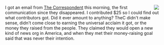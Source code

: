 <img src="http://scripting.com/images/2020/06/12/neo.png" border="0" align="right">I got an email from <a href="https://duckduckgo.com/?q=%22the+correspondent%22+site%3Ascripting.com&t=hk&ia=web">The Correspondent</a> this morning, the first communication since they disappeared. I contributed $25 so I could find out what contributors got. Did it ever amount to anything? TheC didn't make sense, didn't come close to earning the universal acclaim it got, or the money they raised from the people. They claimed they would open a new kind of news org in America, and when they met their money-raising goal said that was never their intention. 

